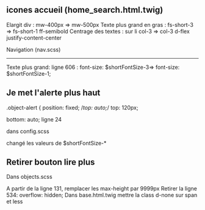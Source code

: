 icones accueil (home_search.html.twig)
---

Elargit div : mw-400px => mw-500px
Texte plus grand en gras : fs-short-3 => fs-short-1 ff-semibold
Centrage des textes : sur li col-3 => col-3 d-flex justify-content-center

Navigation (nav.scss)
___
Texte plus grand: ligne 606 : font-size: $shortFontSize-3=> font-size: $shortFontSize-1;
<!-- not do ligne 501 : font-size: $shortFontSize-3=> font-size: $shortFontSize-1; -->

Je met l'alerte plus haut
---
.object-alert {
    position: fixed;
    /*top: auto;*/
    top: 120px;

  bottom: auto; ligne 24

dans config.scss

changé les valeurs de $shortFontSize-*

Retirer bouton lire plus
---

Dans objects.scss

A partir de la ligne 131, remplacer les max-height par 9999px
Retirer la ligne 534: overflow: hidden;
Dans base.html.twig mettre la class d-none sur span <span class="more"> et less
